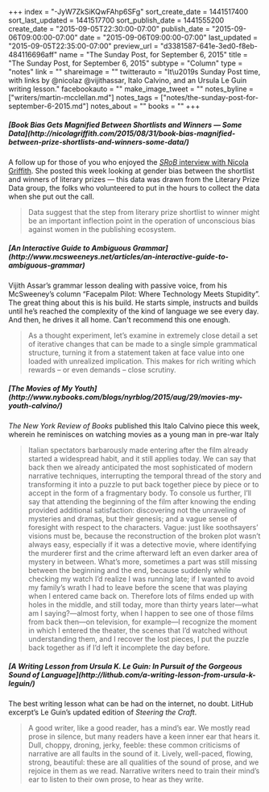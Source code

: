 +++
index = "-JyW7ZkSiKQwFAhp6SFg"
sort_create_date = 1441517400
sort_last_updated = 1441517700
sort_publish_date = 1441555200
create_date = "2015-09-05T22:30:00-07:00"
publish_date = "2015-09-06T09:00:00-07:00"
date = "2015-09-06T09:00:00-07:00"
last_updated = "2015-09-05T22:35:00-07:00"
preview_url = "d3381587-641e-3ed0-f8eb-484116696aff"
name = "The Sunday Post, for September 6, 2015"
title = "The Sunday Post, for September 6, 2015"
subtype = "Column"
type = "notes"
link = ""
shareimage = ""
twitterauto = "It\u2019s Sunday Post time, with links by @nicolaz @vijithassar, Italo Calvino, and an Ursula Le Guin writing lesson."
facebookauto = ""
make_image_tweet = ""
notes_byline = ["writers/martin-mcclellan.md"]
notes_tags = ["notes/the-sunday-post-for-september-6-2015.md"]
notes_about = ""
books = ""
+++
<h5>[Book Bias Gets Magnified Between Shortlists and Winners — Some Data](http://nicolagriffith.com/2015/08/31/book-bias-magnified-between-prize-shortlists-and-winners-some-data/)</h5>

A follow up for those of you who enjoyed the [_SRoB_ interview with Nicola Griffith](http://seattlereviewofbooks.com/notes/2015/07/27/talking-with-nicola-griffith-about-the-importance-of-counting-womens-stories/). She posted this week looking at gender bias between the shortlist and winners of literary prizes — this data was drawn from the Literary Prize Data group, the folks who volunteered to put in the hours to collect the data when she put out the call.  

<blockquote>
Data suggest that the step from literary prize shortlist to winner might be an important inflection point in the operation of unconscious bias against women in the publishing ecosystem.
</blockquote>

<h5>[An Interactive Guide to Ambiguous Grammar](http://www.mcsweeneys.net/articles/an-interactive-guide-to-ambiguous-grammar)</h5>

Vijith Assar’s grammar lesson dealing with passive voice, from his McSweeney’s column “Facepalm Pilot: Where Technology Meets Stupidity”. The great thing about this is his build. He starts simple, instructs and builds until he’s reached the complexity of the kind of language we see every day. And then, he drives it all home. Can't recommend this one enough.

<blockquote>
As a thought experiment, let’s examine in extremely close detail a set of iterative changes that can be made to a single simple grammatical structure, turning it from a statement taken at face value into one loaded with unrealized implication. This makes for rich writing which rewards – or even demands – close scrutiny.
</blockquote>

<h5>[The Movies of My Youth](http://www.nybooks.com/blogs/nyrblog/2015/aug/29/movies-my-youth-calvino/)</h5>

_The New York Review of Books_ published this Italo Calvino piece this week, wherein he reminisces on watching movies as a young man in pre-war Italy

<blockquote>Italian spectators barbarously made entering after the film already started a widespread habit, and it still applies today. We can say that back then we already anticipated the most sophisticated of modern narrative techniques, interrupting the temporal thread of the story and transforming it into a puzzle to put back together piece by piece or to accept in the form of a fragmentary body. To console us further, I’ll say that attending the beginning of the film after knowing the ending provided additional satisfaction: discovering not the unraveling of mysteries and dramas, but their genesis; and a vague sense of foresight with respect to the characters. Vague: just like soothsayers’ visions must be, because the reconstruction of the broken plot wasn’t always easy, especially if it was a detective movie, where identifying the murderer first and the crime afterward left an even darker area of mystery in between. What’s more, sometimes a part was still missing between the beginning and the end, because suddenly while checking my watch I’d realize I was running late; if I wanted to avoid my family’s wrath I had to leave before the scene that was playing when I entered came back on. Therefore lots of films ended up with holes in the middle, and still today, more than thirty years later—what am I saying?—almost forty, when I happen to see one of those films from back then—on television, for example—I recognize the moment in which I entered the theater, the scenes that I’d watched without understanding them, and I recover the lost pieces, I put the puzzle back together as if I’d left it incomplete the day before.
</blockquote>

<h5>[A Writing Lesson from Ursula K. Le Guin: In Pursuit of the Gorgeous Sound of Language](http://lithub.com/a-writing-lesson-from-ursula-k-leguin/)</h5>

The best writing lesson what can be had on the internet, no doubt. LitHub excerpt’s Le Guin’s updated edition of _Steering the Craft_.

<blockquote>
A good writer, like a good reader, has a mind’s ear. We mostly read prose in silence, but many readers have a keen inner ear that hears it. Dull, choppy, droning, jerky, feeble: these common criticisms of narrative are all faults in the sound of it. Lively, well-paced, flowing, strong, beautiful: these are all qualities of the sound of prose, and we rejoice in them as we read. Narrative writers need to train their mind’s ear to listen to their own prose, to hear as they write.
</blockquote>